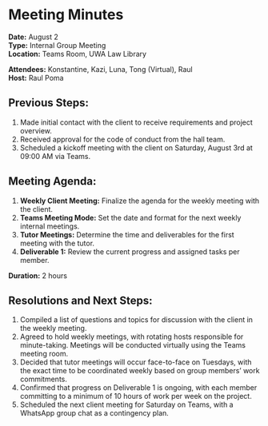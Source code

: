
# Meeting Minutes

**Date:** August 2  
**Type:** Internal Group Meeting  
**Location:** Teams Room, UWA Law Library  

**Attendees:** Konstantine, Kazi, Luna, Tong (Virtual), Raul  
**Host:** Raul Poma  

## Previous Steps:
1. Made initial contact with the client to receive requirements and project overview.
2. Received approval for the code of conduct from the hall team.
3. Scheduled a kickoff meeting with the client on Saturday, August 3rd at 09:00 AM via Teams.

## Meeting Agenda:
1. **Weekly Client Meeting:** Finalize the agenda for the weekly meeting with the client.
2. **Teams Meeting Mode:** Set the date and format for the next weekly internal meetings.
3. **Tutor Meetings:** Determine the time and deliverables for the first meeting with the tutor.
4. **Deliverable 1:** Review the current progress and assigned tasks per member.

**Duration:** 2 hours

## Resolutions and Next Steps:
1. Compiled a list of questions and topics for discussion with the client in the weekly meeting.
2. Agreed to hold weekly meetings, with rotating hosts responsible for minute-taking. Meetings will be conducted virtually using the Teams meeting room.
3. Decided that tutor meetings will occur face-to-face on Tuesdays, with the exact time to be coordinated weekly based on group members’ work commitments.
4. Confirmed that progress on Deliverable 1 is ongoing, with each member committing to a minimum of 10 hours of work per week on the project.
5. Scheduled the next client meeting for Saturday on Teams, with a WhatsApp group chat as a contingency plan.

